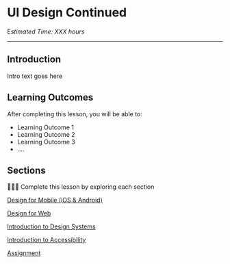 
# UI Design Continued

E*stimated Time: XXX hours*

---

## Introduction

Intro text goes here


## **Learning Outcomes**

After completing this lesson, you will be able to:

- Learning Outcome 1
- Learning Outcome 2
- Learning Outcome 3
- ....


## Sections

<aside>

👩🏿‍🏫 Complete this lesson by exploring each section

</aside>

[Design for Mobile (iOS & Android)](lessons/more-ui-design/mobile.md)

[Design for Web](lessons/more-ui-design/web.md)

[Introduction to Design Systems](lessons/more-ui-design/design-systems.md)

[Introduction to Accessibility](llessons/more-ui-design/accessibility.md)

[Assignment](lessons/more-ui-design/assignment.md)

